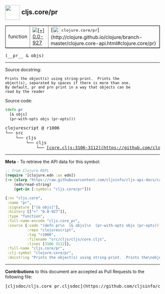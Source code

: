 ## <img width="48px" valign="middle" src="http://i.imgur.com/Hi20huC.png"> cljs.core/pr

 <table border="1">
<tr>

<td>function</td>
<td><a href="https://github.com/cljsinfo/cljs-api-docs/tree/0.0-927"><img valign="middle" alt="[+] 0.0-927" src="https://img.shields.io/badge/+-0.0--927-lightgrey.svg"></a> </td>
<td>
[<img height="24px" valign="middle" src="http://i.imgur.com/1GjPKvB.png"> <samp>clojure.core/pr</samp>](http://clojure.github.io/clojure/branch-master/clojure.core-api.html#clojure.core/pr)
</td>
</tr>
</table>

 <samp>
(__pr__ & objs)<br>
</samp>

---




Source docstring:

```
Prints the object(s) using string-print.  Prints the
object(s), separated by spaces if there is more than one.
By default, pr and prn print in a way that objects can be
read by the reader
```

Source code:

```clj
(defn pr
  [& objs]
  (pr-with-opts objs (pr-opts)))
```

 <pre>
clojurescript @ r1006
└── src
    └── cljs
        └── cljs
            └── <ins>[core.cljs:3106-3112](https://github.com/clojure/clojurescript/blob/r1006/src/cljs/cljs/core.cljs#L3106-L3112)</ins>
</pre>


---

__Meta__ - To retrieve the API data for this symbol:

```clj
;; from Clojure REPL
(require '[clojure.edn :as edn])
(-> (slurp "https://raw.githubusercontent.com/cljsinfo/cljs-api-docs/catalog/cljs-api.edn")
    (edn/read-string)
    (get-in [:symbols "cljs.core/pr"]))
```

```clj
{:ns "cljs.core",
 :name "pr",
 :signature ["[& objs]"],
 :history [["+" "0.0-927"]],
 :type "function",
 :full-name-encode "cljs.core_pr",
 :source {:code "(defn pr\n  [& objs]\n  (pr-with-opts objs (pr-opts)))",
          :repo "clojurescript",
          :tag "r1006",
          :filename "src/cljs/cljs/core.cljs",
          :lines [3106 3112]},
 :full-name "cljs.core/pr",
 :clj-symbol "clojure.core/pr",
 :docstring "Prints the object(s) using string-print.  Prints the\nobject(s), separated by spaces if there is more than one.\nBy default, pr and prn print in a way that objects can be\nread by the reader"}

```

---

__Contributions__ to this document are accepted as Pull Requests to the following file:

 <pre>
[cljsdoc/cljs.core_pr.cljsdoc](https://github.com/cljsinfo/cljs-api-docs/blob/master/cljsdoc/cljs.core_pr.cljsdoc)
</pre>

